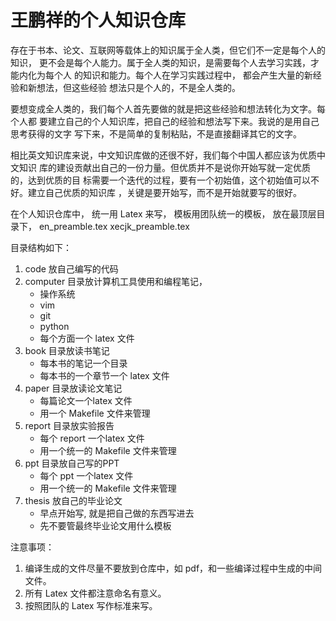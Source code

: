# 王鹏祥的个人知识仓库


存在于书本、论文、互联网等载体上的知识属于全人类，但它们不一定是每个人的知识，
更不会是每个人能力。属于全人类的知识，是需要每个人去学习实践，才能内化为每个人
的知识和能力。每个人在学习实践过程中， 都会产生大量的新经验和新想法，但这些经验
想法只是个人的，不是全人类的。

要想变成全人类的，我们每个人首先要做的就是把这些经验和想法转化为文字。每个人都
要建立自己的个人知识库，把自己的经验和想法写下来。我说的是用自己思考获得的文字
写下来，不是简单的复制粘贴，不是直接翻译其它的文字。

相比英文知识库来说，中文知识库做的还很不好，我们每个中国人都应该为优质中文知识
库的建设贡献出自己的一份力量。但优质并不是说你开始写就一定优质的，达到优质的目
标需要一个迭代的过程，要有一个初始值，这个初始值可以不好。建立自己优质的知识库
，关键是要开始写，而不是开始就要写的很好。


在个人知识仓库中， 统一用 Latex 来写， 模板用团队统一的模板， 放在最顶层目录下，
en_preamble.tex
xecjk_preamble.tex

目录结构如下：

1. code 放自己编写的代码
2. computer 目录放计算机工具使用和编程笔记， 
    + 操作系统 
    + vim
    + git
    + python 
    + 每个方面一个 latex 文件
3. book 目录放读书笔记 
    + 每本书的笔记一个目录
    + 每本书的一个章节一个 latex 文件
4. paper 目录放读论文笔记
    + 每篇论文一个latex 文件
    + 用一个 Makefile 文件来管理
5. report 目录放实验报告
    + 每个 report 一个latex 文件
    + 用一个统一的 Makefile 文件来管理
6. ppt  目录放自己写的PPT
    + 每个 ppt 一个latex 文件
    + 用一个统一的 Makefile 文件来管理
7. thesis 放自己的毕业论文
    + 早点开始写, 就是把自己做的东西写进去 
    + 先不要管最终毕业论文用什么模板

注意事项：
1. 编译生成的文件尽量不要放到仓库中，如 pdf，和一些编译过程中生成的中间文件。
1. 所有 Latex 文件都注意命名有意义。
1. 按照团队的 Latex 写作标准来写。

